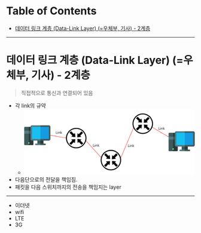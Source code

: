 # Table of Contents

- [데이터 링크 계층 (Data-Link Layer) (=우체부, 기사) - 2계층](#데이터-링크-계층-data-link-layer-우체부-기사---2계층)

---

# 데이터 링크 계층 (Data-Link Layer) (=우체부, 기사) - 2계층

> 직접적으로 통신과 연결되어 있음

- 각 link의 규약
	- ![](/bin/Network_image/network_1_12.png)
- 다음단으로의 전달을 책임짐.
- 패킷을 다음 스위치까지의 전송을 책임지는 layer

---

- 이더넷
- wifi
- LTE
- 3G